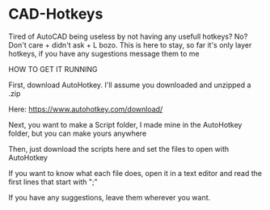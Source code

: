 # CAD-Hotkeys
Tired of AutoCAD being useless by not having any usefull hotkeys? No? 
Don't care + didn't ask + L bozo.
This is here to stay, so far it's only layer hotkeys, if you have any sugestions message them to me

HOW TO GET IT RUNNING

First, download AutoHotkey. I'll assume you downloaded and unzipped a .zip 

Here: https://www.autohotkey.com/download/

Next, you want to make a Script folder, I made mine in the AutoHotkey folder, but you can make yours anywhere

Then, just download the scripts here and set the files to open with AutoHotkey

If you want to know what each file does, open it in a text editor and read the first lines that start with ";"

If you have any suggestions, leave them wherever you want.
